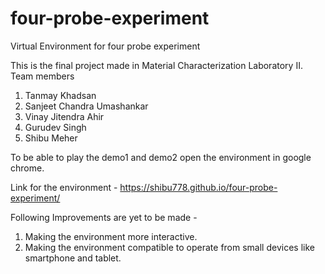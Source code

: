 # four-probe-experiment
Virtual Environment for four probe experiment

This is the final project made in Material Characterization Laboratory II.
Team members
1. Tanmay Khadsan
2. Sanjeet Chandra Umashankar
3. Vinay Jitendra Ahir
4. Gurudev Singh
5. Shibu Meher

To be able to play the demo1 and demo2 open the environment in google chrome.

Link for the environment - https://shibu778.github.io/four-probe-experiment/

Following Improvements are yet to be made -
1. Making the environment more interactive.
2. Making the environment compatible to operate from small devices like smartphone and tablet.